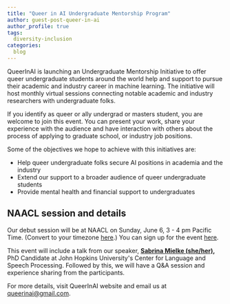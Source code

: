 ```yaml
---
title: "Queer in AI Undergraduate Mentorship Program"
author: guest-post-queer-in-ai
author_profile: true
tags:
  diversity-inclusion
categories:
  blog
---
```


QueerInAI is launching an Undergraduate Mentorship Initiative to offer queer undergraduate students around the world help and support to pursue their academic and industry career in machine learning. The initiative will host monthly virtual sessions connecting notable academic and industry researchers with undergraduate folks. 

If you identify as queer or ally undergrad or masters student, you are welcome to join this event. You can present your work, share your experience with the audience and have interaction with others about the process of applying to graduate school, or industry job positions.

Some of the objectives we hope to achieve with this initiatives are:

*   Help queer undergraduate folks secure AI positions in academia and the industry
*   Extend our support to a broader audience of queer undergraduate students
*   Provide mental health and financial support to undergraduates


## NAACL session and details

Our debut session will be at NAACL on Sunday, June 6, 3 - 4 pm Pacific Time. (Convert to your timezone [here](https://dateful.com/eventlink/3947552120).) You can sign up for the event [here](https://forms.gle/jzXex9AX9yJD5VudA).

This event will include a talk from our speaker, **[Sabrina Mielke (she/her)](https://sjmielke.com/),** PhD Candidate at John Hopkins University's Center for Language and Speech Processing. Followed by this, we will have a Q&A session and experience sharing from the participants.

For more details, visit QueerInAI website and email us at [queerinai@gmail.com](mailto:queerinai@gmail.com).